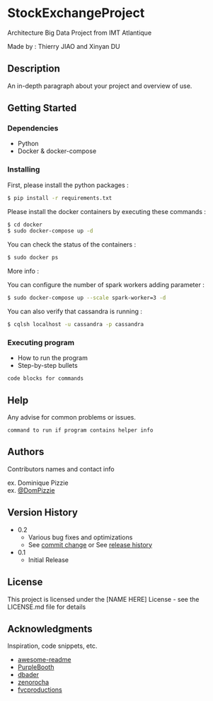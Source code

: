 # StockExchangeProject

Architecture Big Data Project from IMT Atlantique


Made by : Thierry JIAO and Xinyan DU

## Description

An in-depth paragraph about your project and overview of use.

## Getting Started

### Dependencies

* Python
* Docker & docker-compose

### Installing

First, please install the python packages :

```bash
$ pip install -r requirements.txt
```

Please install the docker containers by executing these commands :

```bash
$ cd docker
$ sudo docker-compose up -d
```

You can check the status of the containers :

```bash
$ sudo docker ps
```

More info :

You can configure the number of spark workers adding parameter :

```bash
$ sudo docker-compose up --scale spark-worker=3 -d
```

You can also verify that cassandra is running :

```bash
$ cqlsh localhost -u cassandra -p cassandra
```

### Executing program

* How to run the program
* Step-by-step bullets
```
code blocks for commands
```

## Help

Any advise for common problems or issues.
```
command to run if program contains helper info
```

## Authors

Contributors names and contact info

ex. Dominique Pizzie  
ex. [@DomPizzie](https://twitter.com/dompizzie)

## Version History

* 0.2
    * Various bug fixes and optimizations
    * See [commit change]() or See [release history]()
* 0.1
    * Initial Release

## License

This project is licensed under the [NAME HERE] License - see the LICENSE.md file for details

## Acknowledgments

Inspiration, code snippets, etc.
* [awesome-readme](https://github.com/matiassingers/awesome-readme)
* [PurpleBooth](https://gist.github.com/PurpleBooth/109311bb0361f32d87a2)
* [dbader](https://github.com/dbader/readme-template)
* [zenorocha](https://gist.github.com/zenorocha/4526327)
* [fvcproductions](https://gist.github.com/fvcproductions/1bfc2d4aecb01a834b46)

